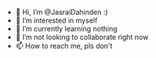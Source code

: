 - 👋 Hi, I’m @JasraiDahinden :)
- 👀 I’m interested in myself
- 🌱 I’m currently learning nothing
- 💞️ I’m not looking to collaborate right now
- 📫 How to reach me, pls don't

<!---
JasraiDahinden/JasraiDahinden is a ✨ special ✨ repository because its `README.md` (this file) appears on your GitHub profile.
You can click the Preview link to take a look at your changes.
--->
